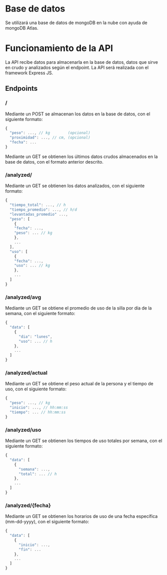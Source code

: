 # Base de datos
Se utilizará una base de datos de mongoDB en la nube con ayuda de mongoDB Atlas.

# Funcionamiento de la API
La API recibe datos para almacenarla en la base de datos, datos que sirve en crudo y analizados según el endpoint. La API será realizada con el framework Express JS.

## Endpoints

### /
Mediante un POST se almacenan los datos en la base de datos, con el siguiente formato:
```js
{
  "peso": ..., // kg        (opcional)
  "proximidad": ..., // cm, (opcional)
  "fecha": ...
}
```

Mediante un GET se obtienen los últimos datos crudos almacenados en la base de datos, con el formato anterior descrito.

### /analyzed/
Mediante un GET se obtienen los datos analizados, con el siguiente formato:
```js
{
  "tiempo_total": ..., // h
  "tiempo_promedio": ..., // h/d
  "levantadas_promedio" ...,
  "peso": [
    {
    "fecha": ...,
    "peso": ... // kg
    },
    ...
  ],
  "uso": [
    {
    "fecha": ...,
    "uso": ... // kg
    },
    ...
  ]
}
```

### /analyzed/avg
Mediante un GET se obtiene el promedio de uso de la silla por día de la semana, con el siguiente formato:
```js
{
  "data": [
    {
      "dia": "lunes",
      "uso": ... // h
    },
    ...
  ]
}
```

### /analyzed/actual
Mediante un GET se obtiene el peso actual de la persona y el tiempo de uso, con el siguiente formato:
```js
{
  "peso": ..., // kg
  "inicio": ..., // hh:mm:ss
  "tiempo": ... // hh:mm:ss
}
```

### /analyzed/uso
Mediante un GET se obtienen los tiempos de uso totales por semana, con el siguiente formato:
```js
{
  "data": [
    {
      "semana": ...,
      "total": ... // h
    },
    ...
  ]
}
```

### /analyzed/{fecha}
Mediante un GET se obtienen los horarios de uso de una fecha específica (mm-dd-yyyy), con el siguiente formato:
```js
{
  "data": [
    {
      "inicio": ...,
      "fin": ...
    },
    ...
  ]
}
```

